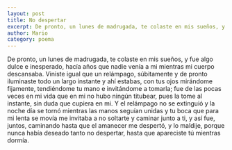 ```yaml
---
layout: post
title: No despertar
excerpt: De pronto, un lunes de madrugada, te colaste en mis sueños, y fue algo dulce e inesperado, hacía años que nadie venía a mi mientras mi cuerpo descansaba
author: Mario
category: poema
---
```


De pronto, un lunes de madrugada, te colaste en mis sueños, y fue algo dulce e inesperado, hacía años que nadie venía a mi mientras mi cuerpo descansaba. Viniste igual que un relámpago, súbitamente y de pronto iluminaste todo un largo instante y ahí estabas, con tus ojos mirándome fijamente, tendiéndome tu mano e invitándome a tomarla; fue de las pocas veces en mi vida que en mi no hubo ningún titubear, pues la tome al instante, sin duda que cupiera en mi. Y el relámpago no se extinguió y la noche día se tornó mientras las manos seguían unidas y tu boca que para mi lenta se movía me invitaba a no soltarte y caminar junto a ti, y así fue, juntos, caminando hasta que el amanecer me despertó, y lo maldije, porque nunca había deseado tanto no despertar, hasta que apareciste tú mientras dormía. 
